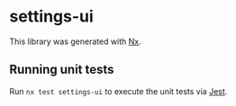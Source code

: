 # settings-ui

This library was generated with [Nx](https://nx.dev).

## Running unit tests

Run `nx test settings-ui` to execute the unit tests via [Jest](https://jestjs.io).
